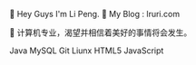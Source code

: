 👋 Hey Guys I'm Li Peng.
👾 My Blog : lruri.com

🌱 计算机专业，渴望并相信着美好的事情将会发生。

 Java MySQL Git Liunx HTML5 JavaScript
